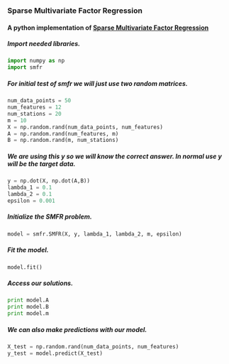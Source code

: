 ### Sparse Multivariate Factor Regression
#### A python implementation of [Sparse Multivariate Factor Regression](http://arxiv.org/abs/1502.07334)

##### Import needed libraries.
```python
import numpy as np
import smfr
```
##### For initial test of smfr we will just use two random matrices.
```python
num_data_points = 50
num_features = 12
num_stations = 20
m = 10
X = np.random.rand(num_data_points, num_features)
A = np.random.rand(num_features, m)
B = np.random.rand(m, num_stations)
```
##### We are using this y so we will know the correct answer. In normal use y will be the target data.
```python
y = np.dot(X, np.dot(A,B))
lambda_1 = 0.1
lambda_2 = 0.1
epsilon = 0.001  
```
##### Initialize the SMFR problem.
```python
model = smfr.SMFR(X, y, lambda_1, lambda_2, m, epsilon)
```
##### Fit the model.
```python
model.fit()
```
##### Access our solutions.
```python
print model.A
print model.B
print model.m
```
##### We can also make predictions with our model.
```python
X_test = np.random.rand(num_data_points, num_features)
y_test = model.predict(X_test)
```